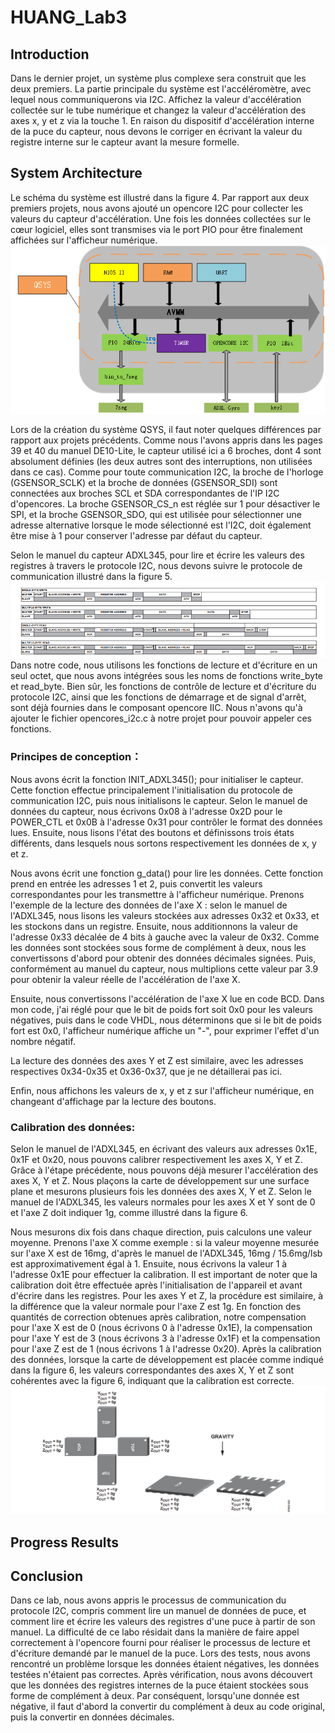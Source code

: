 # HUANG_Lab3
## Introduction

Dans le dernier projet, un système plus complexe sera construit que les deux premiers. La partie principale du système est l'accéléromètre, avec lequel nous communiquerons via I2C. Affichez la valeur d'accélération collectée sur le tube numérique et changez la valeur d'accélération des axes x, y et z via la touche 1. En raison du dispositif d'accélération interne de la puce du capteur, nous devons le corriger en écrivant la valeur du registre interne sur le capteur avant la mesure formelle.

## System Architecture

Le schéma du système est illustré dans la figure 4. Par rapport aux deux premiers projets, nous avons ajouté un opencore I2C pour collecter les valeurs du capteur d'accélération. Une fois les données collectées sur le cœur logiciel, elles sont transmises via le port PIO pour être finalement affichées sur l'afficheur numérique. 
![Description](figure4.png)

Lors de la création du système QSYS, il faut noter quelques différences par rapport aux projets précédents. Comme nous l'avons appris dans les pages 39 et 40 du manuel DE10-Lite, le capteur utilisé ici a 6 broches, dont 4 sont absolument définies (les deux autres sont des interruptions, non utilisées dans ce cas). Comme pour toute communication I2C, la broche de l'horloge (GSENSOR_SCLK) et la broche de données (GSENSOR_SDI) sont connectées aux broches SCL et SDA correspondantes de l'IP I2C d'opencores. La broche GSENSOR_CS_n est réglée sur 1 pour désactiver le SPI, et la broche GSENSOR_SDO, qui est utilisée pour sélectionner une adresse alternative lorsque le mode sélectionné est l'I2C, doit également être mise à 1 pour conserver l'adresse par défaut du capteur.

Selon le manuel du capteur ADXL345, pour lire et écrire les valeurs des registres à travers le protocole I2C, nous devons suivre le protocole de communication illustré dans la figure 5. 
![Description](figure5.png)
Dans notre code, nous utilisons les fonctions de lecture et d'écriture en un seul octet, que nous avons intégrées sous les noms de fonctions write_byte et read_byte. Bien sûr, les fonctions de contrôle de lecture et d'écriture du protocole I2C, ainsi que les fonctions de démarrage et de signal d'arrêt, sont déjà fournies dans le composant opencore IIC. Nous n'avons qu'à ajouter le fichier opencores_i2c.c à notre projet pour pouvoir appeler ces fonctions.

### Principes de conception：
Nous avons écrit la fonction INIT_ADXL345(); pour initialiser le capteur. Cette fonction effectue principalement l'initialisation du protocole de communication I2C, puis nous initialisons le capteur. Selon le manuel de données du capteur, nous écrivons 0x08 à l'adresse 0x2D pour le POWER_CTL et 0x0B à l'adresse 0x31 pour contrôler le format des données lues. Ensuite, nous lisons l'état des boutons et définissons trois états différents, dans lesquels nous sortons respectivement les données de x, y et z.

Nous avons écrit une fonction g_data() pour lire les données. Cette fonction prend en entrée les adresses 1 et 2, puis convertit les valeurs correspondantes pour les transmettre à l'afficheur numérique. Prenons l'exemple de la lecture des données de l'axe X : selon le manuel de l'ADXL345, nous lisons les valeurs stockées aux adresses 0x32 et 0x33, et les stockons dans un registre. Ensuite, nous additionnons la valeur de l'adresse 0x33 décalée de 4 bits à gauche avec la valeur de 0x32. Comme les données sont stockées sous forme de complément à deux, nous les convertissons d'abord pour obtenir des données décimales signées. Puis, conformément au manuel du capteur, nous multiplions cette valeur par 3.9 pour obtenir la valeur réelle de l'accélération de l'axe X.

Ensuite, nous convertissons l'accélération de l'axe X lue en code BCD. Dans mon code, j'ai réglé pour que le bit de poids fort soit 0x0 pour les valeurs négatives, puis dans le code VHDL, nous déterminons que si le bit de poids fort est 0x0, l'afficheur numérique affiche un "-", pour exprimer l'effet d'un nombre négatif.

La lecture des données des axes Y et Z est similaire, avec les adresses respectives 0x34-0x35 et 0x36-0x37, que je ne détaillerai pas ici.

Enfin, nous affichons les valeurs de x, y et z sur l'afficheur numérique, en changeant d'affichage par la lecture des boutons.

### Calibration des données: 

Selon le manuel de l'ADXL345, en écrivant des valeurs aux adresses 0x1E, 0x1F et 0x20, nous pouvons calibrer respectivement les axes X, Y et Z.
Grâce à l'étape précédente, nous pouvons déjà mesurer l'accélération des axes X, Y et Z. Nous plaçons la carte de développement sur une surface plane et mesurons plusieurs fois les données des axes X, Y et Z. Selon le manuel de l'ADXL345, les valeurs normales pour les axes X et Y sont de 0 et l'axe Z doit indiquer 1g, comme illustré dans la figure 6. 

Nous mesurons dix fois dans chaque direction, puis calculons une valeur moyenne. Prenons l'axe X comme exemple : si la valeur moyenne mesurée sur l'axe X est de 16mg, d'après le manuel de l'ADXL345, 16mg / 15.6mg/lsb est approximativement égal à 1. Ensuite, nous écrivons la valeur 1 à l'adresse 0x1E pour effectuer la calibration. Il est important de noter que la calibration doit être effectuée après l'initialisation de l'appareil et avant d'écrire dans les registres. Pour les axes Y et Z, la procédure est similaire, à la différence que la valeur normale pour l'axe Z est 1g. En fonction des quantités de correction obtenues après calibration, notre compensation pour l'axe X est de 0 (nous écrivons 0 à l'adresse 0x1E), la compensation pour l'axe Y est de 3 (nous écrivons 3 à l'adresse 0x1F) et la compensation pour l'axe Z est de 1 (nous écrivons 1 à l'adresse 0x20). Après la calibration des données, lorsque la carte de développement est placée comme indiqué dans la figure 6, les valeurs correspondantes des axes X, Y et Z sont cohérentes avec la figure 6, indiquant que la calibration est correcte.
![Description](figure6.png)

## Progress Results



## Conclusion

Dans ce lab, nous avons appris le processus de communication du protocole I2C, compris comment lire un manuel de données de puce, et comment lire et écrire les valeurs des registres d'une puce à partir de son manuel. La difficulté de ce labo résidait dans la manière de faire appel correctement à l'opencore fourni pour réaliser le processus de lecture et d'écriture demandé par le manuel de la puce. Lors des tests, nous avons rencontré un problème lorsque les données étaient négatives, les données testées n'étaient pas correctes. Après vérification, nous avons découvert que les données des registres internes de la puce étaient stockées sous forme de complément à deux. Par conséquent, lorsqu'une donnée est négative, il faut d'abord la convertir du complément à deux au code original, puis la convertir en données décimales.
